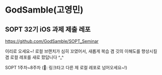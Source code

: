 # GodSamble(고영민)
## SOPT 32기 iOS 과제 제출 레포


https://github.com/GodSamble/SOPT_Seminar

이리로 오세요~!
로컬 브랜치가 심히 꼬였어서, 새롭게 복습 겸 깃의 이해도를 향상시킬 겸 로컬 레포를 새로 팠답니다 ^_^

SOPT 1주차~8주차 (🚨: 링크타고 다른 제 로컬 레포로 넘어오세요~!)
